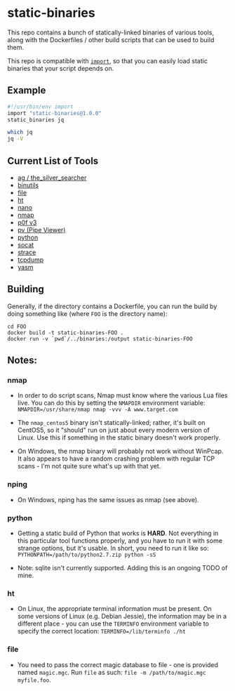# static-binaries

This repo contains a bunch of statically-linked binaries of various tools,
along with the Dockerfiles / other build scripts that can be used to build
them.

This repo is compatible with [`import`](https://import.pw), so that you can
easily load static binaries that your script depends on.

## Example

```bash
#!/usr/bin/env import
import "static-binaries@1.0.0"
static_binaries jq

which jq
jq -V
```

## Current List of Tools

- [ag / the_silver_searcher](https://github.com/ggreer/the_silver_searcher)
- [binutils](https://www.gnu.org/software/binutils/)
- [file](http://www.darwinsys.com/file/)
- [ht](https://github.com/sebastianbiallas/ht)
- [nano](https://www.nano-editor.org)
- [nmap](http://nmap.org)
- [p0f v3](http://lcamtuf.coredump.cx/p0f3/)
- [pv (Pipe Viewer)](https://www.ivarch.com/programs/pv.shtml)
- [python](https://www.python.org)
- [socat](http://www.dest-unreach.org/socat/)
- [strace](http://linux.die.net/man/1/strace)
- [tcpdump](http://www.tcpdump.org)
- [yasm](http://yasm.tortall.net)

## Building

Generally, if the directory contains a Dockerfile, you can run the build by
doing something like (where `FOO` is the directory name):

```
cd FOO
docker build -t static-binaries-FOO .
docker run -v `pwd`/../binaries:/output static-binaries-FOO
```

## Notes:

### nmap

- In order to do script scans, Nmap must know where the various Lua files live.
  You can do this by setting the `NMAPDIR` environment variable:
    `NMAPDIR=/usr/share/nmap nmap -vvv -A www.target.com`

- The `nmap_centos5` binary isn't statically-linked; rather, it's built on
  CentOS5, so it "should" run on just about every modern version of Linux.
  Use this if something in the static binary doesn't work properly.

- On Windows, the nmap binary will probably not work without WinPcap.  It also
  appears to have a random crashing problem with regular TCP scans - I'm not
  quite sure what's up with that yet.

### nping

- On Windows, nping has the same issues as nmap (see above).

### python

- Getting a static build of Python that works is **HARD**.  Not everything in this
  particular tool functions properly, and you have to run it with some strange options,
  but it's usable.  In short, you need to run it like so:
    `PYTHONPATH=/path/to/python2.7.zip python -sS`

- Note: sqlite isn't currently supported.  Adding this is an ongoing TODO of mine.

### ht

- On Linux, the appropriate terminal information must be present.  On some versions of
  Linux (e.g. Debian Jessie), the information may be in a different place - you can use
  the `TERMINFO` environment variable to specify the correct location:
  `TERMINFO=/lib/terminfo ./ht`

### file

- You need to pass the correct magic database to file - one is provided named
  `magic.mgc`.  Run `file` as such: `file -m /path/to/magic.mgc myfile.foo`.

[1]: https://github.com/andrew-d/static-binaries/issues/new
